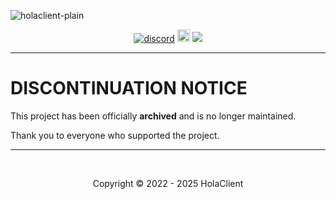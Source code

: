 ![holaclient-plain](https://github.com/HolaClient/.github/assets/102372274/5547ffce-6fb9-42c5-a9b6-a529c9f0d0cc)
<p align="center">
  <a href="https://discord.gg/CvqRH9TrYK"><img src="https://img.shields.io/discord/1038719273658499072?color=blue&label=Discord&logo=HolaClient&logoColor=blue" alt="discord" /></a>
  <a  href="https://github.com/HolaClient/v2-mini/stargazers"><img src="https://img.shields.io/github/stars/HolaClient/v2-mini?label=Stars %E2%AD%90" height="20"/></a>
  <img src="https://komarev.com/ghpvc/?username=CR072&color=blue">
</p>

---

# DISCONTINUATION NOTICE

This project has been officially **archived** and is no longer maintained.

Thank you to everyone who supported the project.

---

<br>
<p align="center">Copyright © 2022 - 2025 HolaClient</p>

